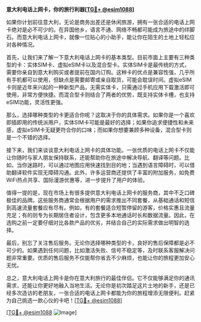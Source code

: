 **意大利电话上网卡，你的旅行利器[[TG💪+ @esim1088](https://t.me/s/esim1088)]**

如果你计划前往意大利，无论是商务出差还是休闲旅游，拥有一张合适的电话上网卡绝对是必不可少的。在异国他乡，语言不通、网络不畅都可能成为旅途中的绊脚石。而意大利电话上网卡，就像一位贴心的小助手，能让你在陌生的土地上轻松应对各种情况。

首先，让我们来了解一下意大利电话上网卡的基本类型。目前市面上主要有三种类型的卡：实体SIM卡、虚拟eSIM卡以及混合型卡。实体SIM卡是最传统的方式，需要你亲自到意大利购买或者提前在国内订购。这种卡的优点是兼容性强，几乎所有手机都可以使用，但缺点是需要邮寄或亲自取货，可能会耽误时间。虚拟eSIM卡则是近年来兴起的一种新型产品，无需实体卡，只需通过手机应用下载激活即可使用，非常方便快捷。而混合型卡则结合了两者的优势，既支持实体卡槽，也支持eSIM功能，灵活性更强。

那么，选择哪种类型的卡更适合你呢？这取决于你的具体需求。如果你是一个喜欢即插即用的传统派用户，实体SIM卡可能是最好的选择；如果你追求便捷性和未来感，虚拟eSIM卡无疑更符合你的口味；而如果你想要兼顾多种设备，混合型卡则是一个不错的选择。

接下来，我们来谈谈意大利电话上网卡的具体功能。一张优质的电话上网卡不仅能让你随时与家人朋友保持联系，还能帮助你在旅途中解决导航、翻译等问题。比如，当你迷路时，可以通过地图应用快速找到目的地；当遇到语言障碍时，可以借助翻译软件实现无障碍沟通。此外，许多运营商还提供了丰富的附加服务，如免费WiFi热点共享、国际漫游优惠等，进一步提升了用户的体验。

值得一提的是，现在市场上有很多提供意大利电话上网卡的服务商，其中不乏口碑极佳的品牌。这些服务商通常会根据用户的需求推出不同套餐，从基础通话和短信到高速流量套餐应有尽有。例如，有的套餐适合短暂停留的游客，价格实惠且流量充足；有的则专为长期居住者设计，包含更多本地通话时长和数据流量。因此，在选购之前一定要仔细对比各款产品的优劣，并结合自己的实际需求做出明智的选择。

最后，别忘了关注售后服务。无论你选择哪种类型的卡，良好的售后保障都是必不可少的。如果遇到任何问题，比如激活失败、信号不稳定等，及时联系客服解决问题非常重要。优质的售后服务不仅能帮你省去不少麻烦，也能让你的旅程更加安心无忧。

总之，意大利电话上网卡是你在意大利旅行的最佳伴侣。它不仅能够满足你的通讯需求，还能让你更好地融入当地生活。无论你是初次踏足这片土地的新手，还是已经多次造访的老朋友，一张合适的电话上网卡都能为你的旅程增添无限便利。赶紧为自己挑选一款心仪的卡吧！[[TG💪+ @esim1088](https://t.me/s/esim1088)]

[[TG💪+ @esim1088](https://t.me/s/esim1088) ![Image](https://i.postimg.cc/4NQfJmqS/Snipaste-2025-05-13-00-14-12.png)]